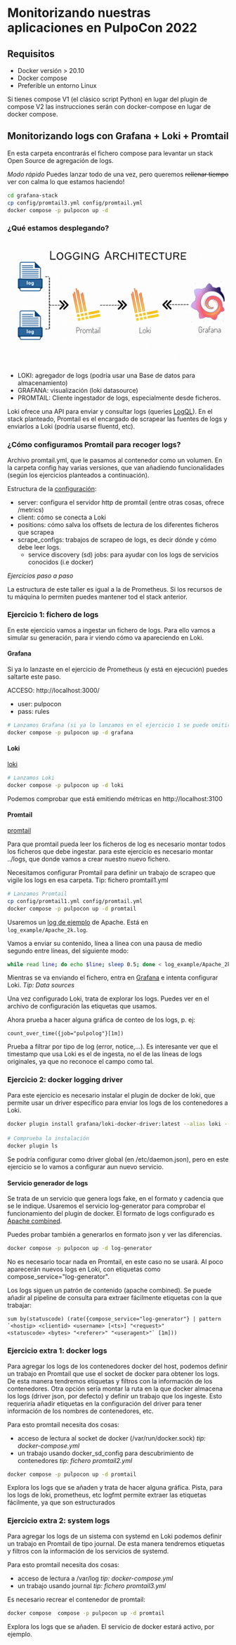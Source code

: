 # Monitorizando nuestras aplicaciones en PulpoCon 2022

## Requisitos

- Docker versión > 20.10
- Docker compose
- Preferible un entorno Linux

Si tienes compose V1 (el clásico script Python) en lugar del plugin de compose V2 las instrucciones serán con 
docker-compose en lugar de docker compose.

## Monitorizando logs con Grafana + Loki + Promtail

En esta carpeta encontrarás el fichero compose para levantar un stack Open Source de agregación de logs.

*Modo rápido*
Puedes lanzar todo de una vez, pero queremos ~~rellenar tiempo~~ ver con calma lo que estamos haciendo!

```bash
cd grafana-stack
cp config/promtail3.yml config/promtail.yml
docker compose -p pulpocon up -d
```

### ¿Qué estamos desplegando?

![Esquema del stack de Loki](../docs/loki-stack.gif)

* LOKI: agregador de logs (podría usar una Base de datos para almacenamiento)
* GRAFANA: visualización (loki datasource)
* PROMTAIL: Cliente ingestador de logs, especialmente desde ficheros.

Loki ofrece una API para enviar y consultar logs (queries [LogQL](https://grafana.com/docs/loki/latest/logql/)). 
En el stack planteado, Promtail es el encargado de scrapear las fuentes de logs y enviarlos a Loki (podría usarse 
fluentd, etc).

### ¿Cómo configuramos Promtail para recoger logs?

Archivo promtail.yml, que le pasamos al contenedor como un volumen. En la carpeta config hay varias versiones, que 
van añadiendo funcionalidades (según los ejercicios planteados a continuación).

Estructura de la [configuración](https://grafana.com/docs/loki/latest/clients/promtail/configuration/):

- server: configura el servidor http de promtail (entre otras cosas, ofrece /metrics)
- client: cómo se conecta a Loki
- positions: cómo salva los offsets de lectura de los diferentes ficheros que scrapea
- scrape_configs: trabajos de scrapeo de logs, es decir dónde y cómo debe leer logs.
    - service discovery (sd) jobs: para ayudar con los logs de servicios conocidos (i.e docker)
    
*Ejercicios paso a paso*

La estructura de este taller es igual a la de Prometheus. Si los recursos de tu máquina lo permiten puedes mantener 
tod el stack anterior.

### Ejercicio 1: fichero de logs

En este ejercicio vamos a ingestar un fichero de logs. Para ello vamos a simular su generación, para ir viendo cómo 
va apareciendo en Loki. 

#### Grafana

Si ya lo lanzaste en el ejercicio de Prometheus (y está en ejecución) puedes saltarte este paso. 

ACCESO:
http://localhost:3000/
- user: pulpocon
- pass: rules

```bash
# Lanzamos Grafana (si ya lo lanzamos en el ejercicio 1 se puede omitir)
docker compose -p pulpocon up -d grafana
```

#### Loki

[loki](https://grafana.com/oss/loki/)

```bash
# Lanzamos Loki
docker compose -p pulpocon up -d loki
```
Podemos comprobar que está emitiendo métricas en http://localhost:3100

#### Promtail

[promtail](https://grafana.com/docs/loki/latest/clients/promtail/)

Para que promtail pueda leer los ficheros de log es necesario montar todos los ficheros que debe ingestar. para este 
ejercicio es necesario montar ../logs, que donde vamos a crear nuestro nuevo fichero.

Necesitamos configurar Promtail para definir un trabajo de scrapeo que vigile los logs en esa carpeta. Tip: fichero 
promtail1.yml

```bash
# Lanzamos Promtail
cp config/promtail1.yml config/promtail.yml
docker compose -p pulpocon up -d promtail
```

Usaremos un [log de ejemplo](https://github.com/logpai/loghub/tree/master/Apache) de Apache. Está en 
`log_example/Apache_2k.log`.

Vamos a enviar su contenido, línea a línea con una pausa de medio segundo entre líneas, del siguiente modo:
```bash
while read line; do echo $line; sleep 0.5; done < log_example/Apache_2k.log > ../logs/test.log
```

Mientras se va enviando el fichero, entra en [Grafana](http://localhost:3000) e intenta configurar Loki. _Tip: Data 
sources_

Una vez configurado Loki, trata de explorar los logs. Puedes ver en el archivo de configuración las etiquetas que 
usamos.

Ahora prueba a hacer alguna gráfica de conteo de los logs, p. ej:
```promql
count_over_time({job="pulpolog"}[1m])
```
Prueba a filtrar por tipo de log (error, notice,...). Es interesante ver que el timestamp que usa Loki es el de 
ingesta, no el de las líneas de logs originales, ya que no reconoce el campo como tal.

### Ejercicio 2: docker logging driver

Para este ejercicio es necesario instalar el plugin de docker de loki, que permite usar un driver específico para 
enviar los logs de los contenedores a Loki.

```bash
docker plugin install grafana/loki-docker-driver:latest --alias loki --grant-all-permissions

# Comprueba la instalación
docker plugin ls
```

Se podría configurar como driver global (en /etc/daemon.json), pero en este ejercicio se lo vamos a configurar aun 
nuevo servicio.

#### Servicio generador de logs

Se trata de un servicio que genera logs fake, en el formato y cadencia que se le indique. Usaremos el servicio 
log-generator para comprobar el funcionamiento del plugin de docker. 
El formato de logs configurado es [Apache combined](http://fileformats.archiveteam.org/wiki/Combined_Log_Format).
 
Puedes probar también a generarlos en formato json y ver las diferencias.

```bash
docker compose -p pulpocon up -d log-generator
```

No es necesario tocar nada en Promtail, en este caso no se usará. Al poco aparecerán nuevos logs en Loki, con etiquetas 
como compose_service="log-generator".

Los logs siguen un patrón de contenido (apache combined). Se puede añadir al pipeline de consulta para extraer 
fácilmente etiquetas con la que trabajar:
```promql
sum by(statuscode) (rate({compose_service="log-generator"} | pattern `<hostip> <clientid> <username> [<ts>] "<request>" 
<statuscode> <bytes> "<referer>" "<useragent>"` [1m]))
```

### Ejercicio extra 1: docker logs

Para agregar los logs de los contenedores docker del host, podemos definir un trabajo en Promtail que use el socket de 
docker para obtener los logs. De esta manera tendremos etiquetas y filtros con la información de los contenedores. 
Otra opción sería montar la ruta en la que docker almacena los logs (driver json, por defecto) y definir un trabajo 
que los ingeste. Esto requeriría añadir etiquetas en la configuración del driver para tener información de los 
nombres de contenedores, etc.

Para esto promtail necesita dos cosas:
- acceso de lectura al socket de docker (/var/run/docker.sock) _tip: docker-compose.yml_
- un trabajo usando docker_sd_config para descubrimiento de contenedores _tip: fichero promtail2.yml_

```bash
docker compose -p pulpocon up -d promtail
```

Explora los logs que se añaden y trata de hacer alguna gráfica. Pista, para los logs de loki, prometheus, etc logfmt 
permite extraer las etiquetas fácilmente, ya que son estructurados

### Ejercicio extra 2: system logs

Para agregar los logs de un sistema con systemd en Loki podemos definir un trabajo en Promtail de tipo
journal. De esta manera tendremos etiquetas y filtros con la información de los servicios de systemd.

Para esto promtail necesita dos cosas:
- acceso de lectura a /var/log  _tip: docker-compose.yml_
- un trabajo usando journal _tip: fichero promtail3.yml_

Es necesario recrear el contenedor de promtail:

```bash
docker compose  compose -p pulpocon up -d promtail
```

Explora los logs que se añaden. El servicio de docker estará activo, por ejemplo.

